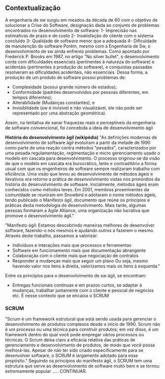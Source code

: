 ## Contextualização
A engenharia de sw surgiu em meados da década de 60 com o objetivo de solucionar a Crise do Software, designação dada ao conjunto de problemas encontrados no desenvolvimento de software:
1- Imprecisão nas estimativas de prazo e de custo
2- Insatisfação do cliente com o sistema concluído
3- Qualidade de software menor que a adequada
4- Dificuldade de manutenção do software
Porém, mesmo com a Engenharia de Sw, o desenvolvimento de sw ainda enfrenta problemas. Como apontado por Frederick P. Brooks em 1987, no artigo "No silver bullet", o desenvolvimento conta com dificuldades essenciais (pertinentes à natureza do software) e acidentais (pertinentes à produção do software), e conquistas passadas resolveram as dificuldades acidentais, não essenciais. Dessa forma, a produção de um produto de software possui problemas de:
- Complexidade (possui grande número de estados);
- Conformidade (padrões desenvolvidos por pessoas diferentes, em tempos diferentes);
- Alterabilidade (Mudanças constantes); e
- Invisibilidade (sw é invisível e não visualizável, ele não pode ser representado por uma abstração geométrica).

Assim, na tentativa de sanar fraquezas reais e perceptíveis da engenharia de software convencional, foi concebida a ideia de desenvolvimento ágil

**História do desenvolvimento ágil (wikipédia)**
"As definições modernas de desenvolvimento de software ágil evoluíram a partir da metade de 1990 como parte de uma reação contra métodos "pesados", caracterizados por uma pesada regulamentação, regimentação e micro gerenciamento usado o modelo em cascata para desenvolvimento. O processo originou-se da visão de que o modelo em cascata era burocrático, lento e contraditório a forma usual com que os engenheiros de software sempre realizaram trabalho com eficiência.
Uma visão que levou ao desenvolvimento de métodos ágeis e iterativos era retorno a prática de desenvolvimento vistas nos primórdios da história do desenvolvimento de software.
Inicialmente, métodos ágeis eram conhecidos como métodos leves. Em 2001, membros proeminentes da comunidade se reuniram em Snowbird e adotaram o nome métodos ágeis, tendo publicado o Manifesto ágil, documento que reúne os princípios e práticas desta metodologia de desenvolvimento. Mais tarde, algumas pessoas formaram a Agile Alliance, uma organização não lucrativa que promove o desenvolvimento ágil."

"Manifesto ágil: Estamos descobrindo maneiras melhores de desenvolver software, fazendo-o nós mesmos e ajudando outros a fazerem o mesmo. Através deste trabalho, passamos a valorizar:
- Indivíduos e interações mais que processos e ferramentas
- Software em funcionamento mais que documentação abrangente
- Colaboração com o cliente mais que negociação de contratos
- Responder a mudanças mais que seguir um plano
Ou seja, mesmo havendo valor nos itens à direita, valorizamos mais os itens à esquerda."

Entre os princípios para o desenvolvimento de sw ágil, se encontram:
- Entregas funcionais contínuas e em prazos curtos, se adaptar à mudanças, trabalhar juntamente com o cliente e pessoal de negócios etc.
É nesse contexto que se encaixa o SCRUM
### SCRUM
"Scrum é um framework estrutural que está sendo usada para gerenciar o desenvolvimento de produtos complexos desde o início de 1990. Scrum não é um processo ou uma técnica para construir produtos; em vez disso, é um framework dentro do qual você pode empregar vários processos ou técnicas. O Scrum deixa claro a eficácia relativa das práticas de gerenciamento e desenvolvimento de produtos, de modo que você possa melhorá-las. Apesar de não ter sido criado especificamente para se desenvolver software, o SCRUM é largamente adotado para esse propósito."
Seguindo os princípios do manifesto ágil, o SCRUM tem uma estrutura que serve ao desenvolvimento de software muito bem e se tornou extremamente popular ..... CONTINUAR.

